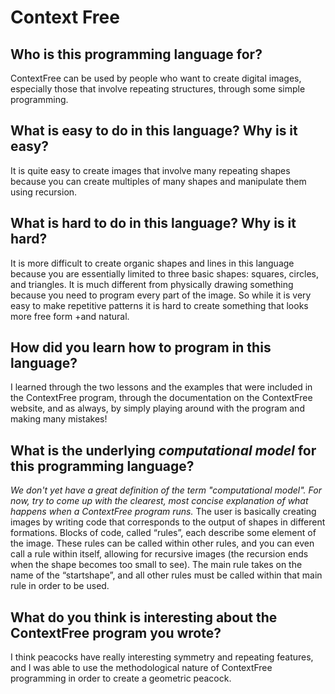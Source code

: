 # Context Free

##  Who is this programming language for?
ContextFree can be used by people who want to create digital images, 
especially those that involve repeating structures, through some simple programming.

## What is easy to do in this language? Why is it easy?
It is quite easy to create images that involve many repeating shapes because 
you can create multiples of many shapes and manipulate them using recursion.

## What is hard to do in this language? Why is it hard?
It is more difficult to create organic shapes and lines in this language 
because you are essentially limited to three basic shapes: squares, circles, 
and triangles. It is much different from physically drawing something because 
you need to program every part of the image. So while it is very easy to make 
repetitive patterns it is hard to create something that looks more free form +and natural.

## How did you learn how to program in this language?
I learned through the two lessons and the examples that were included in the 
ContextFree program, through the documentation on the ContextFree website, 
and as always, by simply playing around with the program and making many 
mistakes!

## What is the underlying _computational model_ for this programming language? 
_We don't yet have a great definition of the term "computational model". 
For now, try to come up with the clearest, most concise explanation of what 
happens when a ContextFree program runs._
The user is basically creating images by writing code that corresponds to the 
output of shapes in different formations. Blocks of code, called “rules”, 
each describe some element of the image. These rules can be called within 
other rules, and you can even call a rule within itself, allowing for 
recursive images (the recursion ends when the shape becomes too small to see).
The main rule takes on the name of the “startshape”, and all other rules must 
be called within that main rule in order to be used.

## What do you think is interesting about the ContextFree program you wrote?
I think peacocks have really interesting symmetry and repeating features, and 
I was able to use the methodological nature of ContextFree programming in 
order to create a geometric peacock. 
